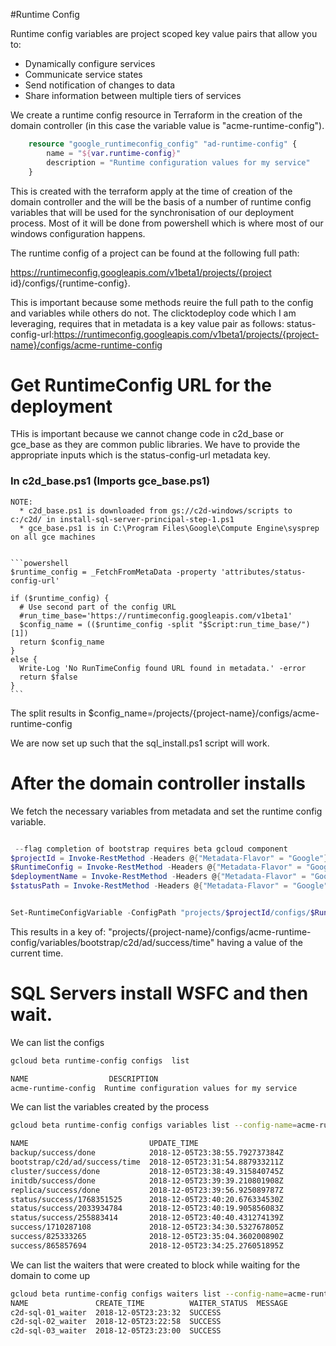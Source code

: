 #Runtime Config

Runtime config variables are project scoped key value pairs that allow you to:
  * Dynamically configure services
  * Communicate service states
  * Send notification of changes to data
  * Share information between multiple tiers of services

We create a runtime config resource in Terraform in the creation of the domain controller (in this case the variable value is "acme-runtime-config").

```terraform
    resource "google_runtimeconfig_config" "ad-runtime-config" {
        name = "${var.runtime-config}"
        description = "Runtime configuration values for my service"
    }

```

This is created with the terraform apply at the time of creation of the domain controller and the will be the basis of a number of runtime config variables that will be used for the synchronisation of our deployment process.  Most of it will be done from powershell which is where most of our windows configuration happens.

The runtime config of a project can be found at the following full path:

https://runtimeconfig.googleapis.com/v1beta1/projects/{project id}/configs/{runtime-config}. 

This is important because some methods reuire the full path to the config and variables while others do not.  The clicktodeploy code which I am leveraging, requires that in metadata is a key value pair as follows:
status-config-url:https://runtimeconfig.googleapis.com/v1beta1/projects/{project-name}/configs/acme-runtime-config


# Get RuntimeConfig URL for the deployment

THis is important because we cannot change code in c2d_base or gce_base as they are common public libraries.  We have to provide the appropriate inputs which is the status-config-url metadata key.

### In c2d_base.ps1  (Imports gce_base.ps1)
    NOTE: 
      * c2d_base.ps1 is downloaded from gs://c2d-windows/scripts to c:/c2d/ in install-sql-server-principal-step-1.ps1
      * gce_base.ps1 is in C:\Program Files\Google\Compute Engine\sysprep on all gce machines


    ```powershell
    $runtime_config = _FetchFromMetaData -property 'attributes/status-config-url'

    if ($runtime_config) {
      # Use second part of the config URL
      #run_time_base='https://runtimeconfig.googleapis.com/v1beta1'
      $config_name = (($runtime_config -split "$Script:run_time_base/")[1])
      return $config_name
    }
    else {
      Write-Log 'No RunTimeConfig found URL found in metadata.' -error
      return $false
    }
    ```
The split results in $config_name=/projects/{project-name}/configs/acme-runtime-config

We are now set up such that the sql_install.ps1 script will work.



# After the domain controller installs

We fetch the necessary variables from metadata and set the runtime config variable.

```powershell

 --flag completion of bootstrap requires beta gcloud component
$projectId = Invoke-RestMethod -Headers @{"Metadata-Flavor" = "Google"} -Uri http://169.254.169.254/computeMetadata/v1/instance/attributes/project-id
$RuntimeConfig = Invoke-RestMethod -Headers @{"Metadata-Flavor" = "Google"} -Uri http://169.254.169.254/computeMetadata/v1/instance/attributes/runtime-config
$deploymentName = Invoke-RestMethod -Headers @{"Metadata-Flavor" = "Google"} -Uri http://169.254.169.254/computeMetadata/v1/instance/attributes/deployment-name
$statusPath = Invoke-RestMethod -Headers @{"Metadata-Flavor" = "Google"} -Uri http://169.254.169.254/computeMetadata/v1/instance/attributes/status-variable-path


Set-RuntimeConfigVariable -ConfigPath "projects/$projectId/configs/$RuntimeConfig" -Variable bootstrap/$deploymentName/$statusPath/success/time -Text (Get-Date -Format g)

```

This results in a key of:
"projects/{project-name}/configs/acme-runtime-config/variables/bootstrap/c2d/ad/success/time" having a value of the current time.

# SQL Servers install WSFC and then wait.

We can list the configs
```bash
gcloud beta runtime-config configs  list

NAME                  DESCRIPTION
acme-runtime-config  Runtime configuration values for my service
```

We can list the variables created by the process
```bash
gcloud beta runtime-config configs variables list --config-name=acme-runtime-config

NAME                           UPDATE_TIME
backup/success/done            2018-12-05T23:38:55.792737384Z
bootstrap/c2d/ad/success/time  2018-12-05T23:31:54.887933211Z
cluster/success/done           2018-12-05T23:38:49.315840745Z
initdb/success/done            2018-12-05T23:39:39.210801908Z
replica/success/done           2018-12-05T23:39:56.925089787Z
status/success/1768351525      2018-12-05T23:40:20.676334530Z
status/success/2033934784      2018-12-05T23:40:19.905856083Z
status/success/255883414       2018-12-05T23:40:40.431274139Z
success/1710287108             2018-12-05T23:34:30.532767805Z
success/825333265              2018-12-05T23:35:04.360200890Z
success/865857694              2018-12-05T23:34:25.276051895Z
```

We can list the waiters that were created to block while waiting for the domain to come up

```bash
gcloud beta runtime-config configs waiters list --config-name=acme-runtime-config
NAME               CREATE_TIME          WAITER_STATUS  MESSAGE
c2d-sql-01_waiter  2018-12-05T23:23:32  SUCCESS
c2d-sql-02_waiter  2018-12-05T23:22:58  SUCCESS
c2d-sql-03_waiter  2018-12-05T23:23:00  SUCCESS
```



